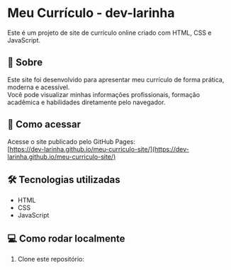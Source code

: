 # Meu Currículo - dev-larinha

Este é um projeto de site de currículo online criado com HTML, CSS e JavaScript.

## 📄 Sobre

Este site foi desenvolvido para apresentar meu currículo de forma prática, moderna e acessível.  
Você pode visualizar minhas informações profissionais, formação acadêmica e habilidades diretamente pelo navegador.

## 🚀 Como acessar

Acesse o site publicado pelo GitHub Pages:  
[https://dev-larinha.github.io/meu-curriculo-site/](https://dev-larinha.github.io/meu-curriculo-site/)

## 🛠️ Tecnologias utilizadas

- HTML
- CSS
- JavaScript

## 💻 Como rodar localmente

1. Clone este repositório:
